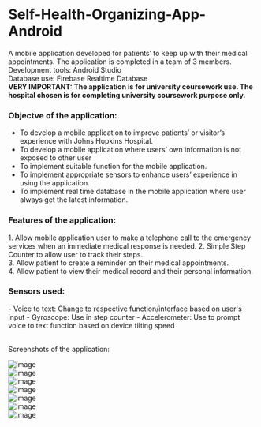 # Self-Health-Organizing-App-Android
A mobile application developed for patients’ to keep up with their medical appointments.
The application is completed in a team of 3 members.
</br>Development tools: Android Studio
</br>Database use: Firebase Realtime Database
</br><b>VERY IMPORTANT: The application is for university coursework use. 
The hospital chosen is for completing university coursework purpose only.</b>
</br><h3>Objectve of the application: </h3>
- To develop a mobile application to improve patients’ or visitor’s experience with Johns Hopkins Hospital.
- To develop a mobile application where users’ own information is not exposed to other user
- To implement suitable function for the mobile application.
- To implement appropriate sensors to enhance users’ experience in using the application.
- To implement real time database in the mobile application where user always get the latest information.

<h3>Features of the application:</h3>
1. Allow mobile application user to make a telephone call to the emergency services when an immediate medical response is needed.
2. Simple Step Counter to allow user to track their steps.
</br>3. Allow patient to create a reminder on their medical appointments.
</br>4. Allow patient to view their medical record and their personal information.
</br><h3>Sensors used:</h3>
- Voice to text: Change to respective function/interface based on user's input 
- Gyroscope: Use in step counter
- Accelerometer: Use to prompt voice to text function based on device tilting speed

</br>Screenshots of the application:

![image](https://user-images.githubusercontent.com/44870863/67847880-94881080-fb3e-11e9-877e-21c29e3c4551.png)
</br>![image](https://user-images.githubusercontent.com/44870863/67847887-97830100-fb3e-11e9-92d9-a75d68174110.png)
</br>![image](https://user-images.githubusercontent.com/44870863/67847890-994cc480-fb3e-11e9-9805-526376b11d90.png)
</br>![image](https://user-images.githubusercontent.com/44870863/67847891-9b168800-fb3e-11e9-93be-7364f8b20c2a.png)
</br>![image](https://user-images.githubusercontent.com/44870863/67847903-9eaa0f00-fb3e-11e9-9ec8-e09b674a5bfb.png)
</br>![image](https://user-images.githubusercontent.com/44870863/67847913-a1a4ff80-fb3e-11e9-8931-14474c1f5c28.png)
</br>![image](https://user-images.githubusercontent.com/44870863/67847917-a49ff000-fb3e-11e9-8729-7633d7f5fd59.png)
